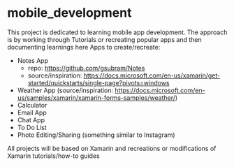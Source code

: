 # mobile_development
This project is dedicated to learning mobile app development. The approach is by working through Tutorials or recreating popular apps and then documenting learnings here
Apps to create/recreate:
   - Notes App 
     - repo: https://github.com/gsubram/Notes
     - source/inspiration: https://docs.microsoft.com/en-us/xamarin/get-started/quickstarts/single-page?pivots=windows
   - Weather App (source/inspiration: https://docs.microsoft.com/en-us/samples/xamarin/xamarin-forms-samples/weather/)
   - Calculator
   - Email App
   - Chat App
   - To Do List
   - Photo Editing/Sharing (something similar to Instagram)

All projects will be based on Xamarin and recreations or modifications of Xamarin tutorials/how-to guides
